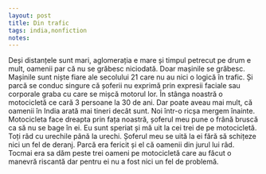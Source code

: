 ```yaml
---
layout: post
title: Din trafic
tags: india,nonfiction
notes:
---
```


Deși distanțele sunt mari, aglomerația e mare și timpul petrecut pe drum e mult, oamenii par că nu se grăbesc niciodată. Doar mașinile se grăbesc. Mașinile sunt niște fiare ale secolului 21 care nu au nici o logică în trafic. Și parcă se conduc singure că șoferii nu exprimă prin expresii faciale sau corporale graba cu care se mișcă motorul lor. 
În stânga noastră o motocicletă ce cară 3 persoane la 30 de ani. Dar poate aveau mai mult, că oamenii în India arată mai tineri decât sunt. Noi într-o ricșa mergem înainte. Motocicleta face dreapta prin fața noastră, șoferul meu pune o frână bruscă ca să nu se bage în ei. Eu sunt speriat și mă uit la cei trei de pe motocicletă. Toți râd cu urechile până la urechi. Șoferul meu se uită la ei fără să schițeze nici un fel de deranj. Parcă era fericit și el că oamenii din jurul lui râd. Tocmai era sa dăm peste trei oameni pe motocicletă care au făcut o manevră riscantă dar pentru ei nu a fost nici un fel de problemă.

